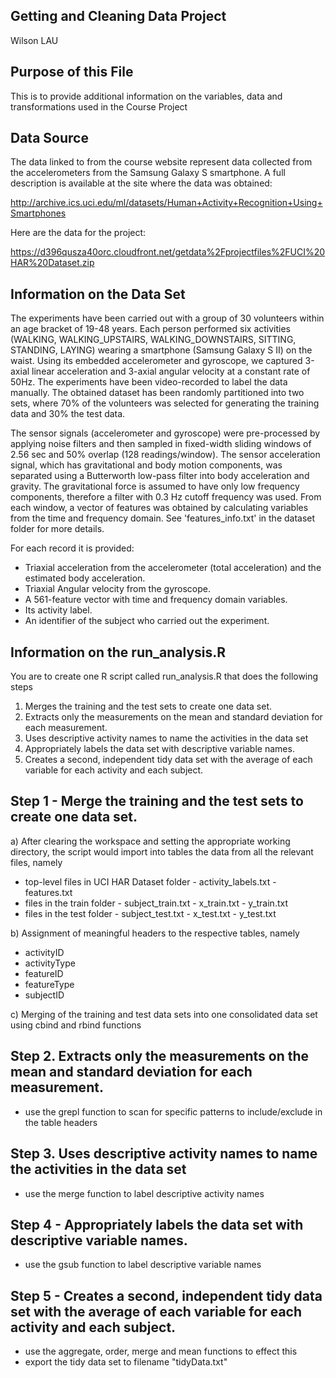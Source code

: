 ## Getting and Cleaning Data Project

Wilson LAU

## Purpose of this File
This is to provide additional information on the variables, data and transformations used in the Course Project

## Data Source
The data linked to from the course website represent data collected from the accelerometers from the Samsung Galaxy S smartphone. A full description is available at the site where the data was obtained: 

http://archive.ics.uci.edu/ml/datasets/Human+Activity+Recognition+Using+Smartphones 

Here are the data for the project: 

https://d396qusza40orc.cloudfront.net/getdata%2Fprojectfiles%2FUCI%20HAR%20Dataset.zip 

## Information on the Data Set
The experiments have been carried out with a group of 30 volunteers within an age bracket of 19-48 years. Each person performed six activities (WALKING, WALKING_UPSTAIRS, WALKING_DOWNSTAIRS, SITTING, STANDING, LAYING) wearing a smartphone (Samsung Galaxy S II) on the waist. Using its embedded accelerometer and gyroscope, we captured 3-axial linear acceleration and 3-axial angular velocity at a constant rate of 50Hz. The experiments have been video-recorded to label the data manually. The obtained dataset has been randomly partitioned into two sets, where 70% of the volunteers was selected for generating the training data and 30% the test data. 

The sensor signals (accelerometer and gyroscope) were pre-processed by applying noise filters and then sampled in fixed-width sliding windows of 2.56 sec and 50% overlap (128 readings/window). The sensor acceleration signal, which has gravitational and body motion components, was separated using a Butterworth low-pass filter into body acceleration and gravity. The gravitational force is assumed to have only low frequency components, therefore a filter with 0.3 Hz cutoff frequency was used. From each window, a vector of features was obtained by calculating variables from the time and frequency domain. See 'features_info.txt' in the dataset folder for more details.

For each record it is provided:
- Triaxial acceleration from the accelerometer (total acceleration) and the estimated body acceleration.
- Triaxial Angular velocity from the gyroscope. 
- A 561-feature vector with time and frequency domain variables. 
- Its activity label. 
- An identifier of the subject who carried out the experiment.

## Information on the run_analysis.R
You are to create one R script called run_analysis.R that does the following steps

1) Merges the training and the test sets to create one data set.
2) Extracts only the measurements on the mean and standard deviation for each measurement. 
3) Uses descriptive activity names to name the activities in the data set
4) Appropriately labels the data set with descriptive variable names. 
5) Creates a second, independent tidy data set with the average of each variable for each activity and each subject.

## Step 1 - Merge the training and the test sets to create one data set.
a) After clearing the workspace and setting the appropriate working directory, the script would import into tables the data from all the relevant files, namely
- top-level files in UCI HAR Dataset folder 
        - activity_labels.txt
        - features.txt
- files in the train folder
        - subject_train.txt
        - x_train.txt
        - y_train.txt
- files in the test folder
        - subject_test.txt
        - x_test.txt
        - y_test.txt

b) Assignment of meaningful headers to the respective tables, namely
- activityID
- activityType
- featureID
- featureType
- subjectID

c) Merging of the training and test data sets into one consolidated data set using cbind and rbind functions

## Step 2. Extracts only the measurements on the mean and standard deviation for each measurement.
- use the grepl function to scan for specific patterns to include/exclude in the table headers

## Step 3. Uses descriptive activity names to name the activities in the data set
- use the merge function to label descriptive activity names

## Step 4 - Appropriately labels the data set with descriptive variable names.
- use the gsub function to label descriptive variable names

## Step 5 - Creates a second, independent tidy data set with the average of each variable for each activity and each subject.
- use the aggregate, order, merge and mean functions to effect this
- export the tidy data set to filename "tidyData.txt"
